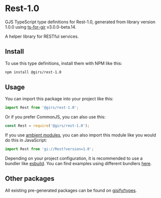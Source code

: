 
# Rest-1.0

GJS TypeScript type definitions for Rest-1.0, generated from library version 1.0.0 using [ts-for-gir](https://github.com/gjsify/ts-for-gir) v3.0.0-beta.14.

A helper library for RESTful services.

## Install

To use this type definitions, install them with NPM like this:
```bash
npm install @girs/rest-1.0
```

## Usage

You can import this package into your project like this:
```ts
import Rest from '@girs/rest-1.0';
```

Or if you prefer CommonJS, you can also use this:
```ts
const Rest = require('@girs/rest-1.0');
```

If you use [ambient modules](https://github.com/gjsify/ts-for-gir/tree/main/packages/cli#ambient-modules), you can also import this module like you would do this in JavaScript:

```ts
import Rest from 'gi://Rest?version=1.0';
```

Depending on your project configuration, it is recommended to use a bundler like [esbuild](https://esbuild.github.io/). You can find examples using different bundlers [here](https://github.com/gjsify/ts-for-gir/tree/main/examples).

## Other packages

All existing pre-generated packages can be found on [gjsify/types](https://github.com/gjsify/types).